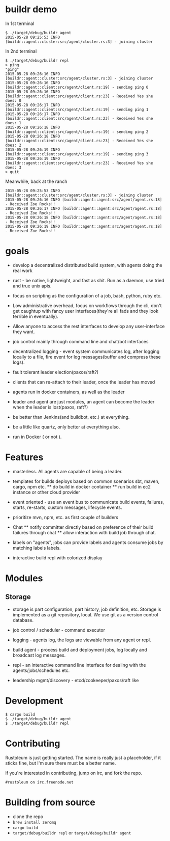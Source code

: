 # buildr demo

In 1st terminal

    $ ./target/debug/buildr agent
    2015-05-28 09:25:53 INFO [buildr::agent::cluster:src/agent/cluster.rs:3] - joining cluster

In 2nd terminal

    $ ./target/debug/buildr repl
	> ping
	"ping"
	2015-05-28 09:26:16 INFO [buildr::agent::cluster:src/agent/cluster.rs:3] - joining cluster
	2015-05-28 09:26:16 INFO [buildr::agent::client:src/agent/client.rs:19] - sending ping 0
	2015-05-28 09:26:16 INFO [buildr::agent::client:src/agent/client.rs:23] - Received Yes she does: 0
	2015-05-28 09:26:17 INFO [buildr::agent::client:src/agent/client.rs:19] - sending ping 1
	2015-05-28 09:26:17 INFO [buildr::agent::client:src/agent/client.rs:23] - Received Yes she does: 1
	2015-05-28 09:26:18 INFO [buildr::agent::client:src/agent/client.rs:19] - sending ping 2
	2015-05-28 09:26:18 INFO [buildr::agent::client:src/agent/client.rs:23] - Received Yes she does: 2
	2015-05-28 09:26:19 INFO [buildr::agent::client:src/agent/client.rs:19] - sending ping 3
	2015-05-28 09:26:19 INFO [buildr::agent::client:src/agent/client.rs:23] - Received Yes she does: 3
	> quit

Meanwhile, back at the ranch

    2015-05-28 09:25:53 INFO [buildr::agent::cluster:src/agent/cluster.rs:3] - joining cluster
	2015-05-28 09:26:16 INFO [buildr::agent::agent:src/agent/agent.rs:18] - Received Zoe Rocks!!
	2015-05-28 09:26:17 INFO [buildr::agent::agent:src/agent/agent.rs:18] - Received Zoe Rocks!!
	2015-05-28 09:26:18 INFO [buildr::agent::agent:src/agent/agent.rs:18] - Received Zoe Rocks!!
	2015-05-28 09:26:19 INFO [buildr::agent::agent:src/agent/agent.rs:18] - Received Zoe Rocks!!

# goals

* develop a decentralized distributed build system, with agents doing the real work

* rust - be native, lightweight, and fast as shit.  Run as a daemon, use tried and true unix apis.

* focus on scripting as the configuration of a job, bash, python, ruby etc.

* Low administrative overhead, focus on workflows through the cli, don't get caughtup with fancy user interfaces(they're all fads and they look terrible in eventually).

* Allow anyone to access the rest interfaces to develop any user-interface they want.

* job control mainly through command line and chat/bot interfaces

* decentralized logging - event system communicates log, after logging locally to a file, fire event for log messages(buffer and compress these logs).

* fault tolerant leader election(paxos/raft?)

* clients that can re-attach to their leader, once the leader has moved

* agents run in docker containers, as well as the leader

* leader and agent are just modules, an agent can become the leader when the leader is lost(paxos, raft?)

* be better than Jenkins(and buildbot, etc.) at everything.

* be a little like quartz, only better at everything also.

* run in Docker ( or not ).

# Features

* masterless. All agents are capable of being a leader. 

* templates for builds deploys based on common scenarios sbt, maven, cargo, npm etc.
** do build in docker container
** run build in ec2 instance or other cloud provider


* event oriented - use an event bus to communicate build events, failures, starts, re-starts, custom messages, lifecycle events.

* prioritize mvn, npm, etc. as first couple of builders

* Chat
** notify committer directly based on preference of their build failures through chat
** allow interaction with build job through chat.

* labels on "agents", jobs can provide labels and agents consume jobs by matching labels labels.

* interactive build repl with colorized display

# Modules

## Storage
* storage is part configuration, part history, job definition, etc.
  Storage is implemented as a git repository, local.  We use git as a
  version control database.

* job control / scheduler - command executor

* logging - agents log, the logs are viewable from any agent or repl.

* build agent - process build and deployment jobs, log locally and broadcast log messages.

* repl - an interactive command line interface for dealing with the agents/jobs/schedules etc. 

* leadership mgmt/discovery - etcd/zookeeper/paxos/raft like

# Development

    $ cargo build
    $ ./target/debug/buildr agent
    $ ./target/debug/buildr repl

# Contributing
Rustoleum is just getting started.  The name is really just a placeholder, if it sticks fine, but I'm sure there must be a better name.

If you're interested in contributing, jump on irc, and fork the repo.  

```#rustoleum on irc.freenode.net```

# Building from source

* clone the repo
* ```brew install zeromq```
* ```cargo build```
* ```target/debug/buildr repl``` or ```target/debug/buildr agent```
